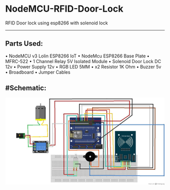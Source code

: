 # NodeMCU-RFID-Door-Lock
RFID Door lock using esp8266 with solenoid lock

------------------------------------------------
Parts Used:
-----------
• NodeMCU v3 Lolin ESP8266 IoT
• NodeMcu ESP8266 Base Plate
• MFRC-522 
• 1 Channel Relay 5V Isolated Module
• Solenoid Door Lock DC 12v
• Power Supply 12v
• RGB LED 5MM
• x2 Resistor 1K Ohm 
• Buzzer 5v
• Broadboard 
• Jumper Cables 


#Schematic:
------------

![Schematic](Schematic.jpg)
